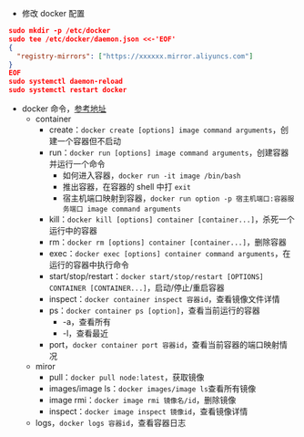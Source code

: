 - 修改 docker 配置

```JSON
sudo mkdir -p /etc/docker
sudo tee /etc/docker/daemon.json <<-'EOF'
{
  "registry-mirrors": ["https://xxxxxx.mirror.aliyuncs.com"]
}
EOF
sudo systemctl daemon-reload
sudo systemctl restart docker
```

- docker 命令，[参考地址](https://www.runoob.com/docker/docker-run-command.html)
  - container
    - create：`docker create [options] image command arguments`，创建一个容器但不启动
    - run：`docker run [options] image command arguments`，创建容器并运行一个命令
      - 如何进入容器，`docker run -it image /bin/bash`
      - 推出容器，在容器的 shell 中打 `exit `
      - 宿主机端口映射到容器，`docker run option -p 宿主机端口:容器服务端口 image command arguments`
    - kill：`docker kill [options] container [container...]`，杀死一个运行中的容器
    - rm：`docker rm [options] container [container...]`，删除容器
    - exec：`docker exec [options] container command arguments`，在运行的容器中执行命令
    - start/stop/restart：`docker start/stop/restart [OPTIONS] CONTAINER [CONTAINER...]`，启动/停止/重启容器
    - inspect：`docker container inspect 容器id`，查看镜像文件详情
    - ps：`docker container ps [option]`，查看当前运行的容器
      - -a，查看所有
      - -l，查看最近 
    - port，`docker container port 容器id`，查看当前容器的端口映射情况
  - miror
    - pull：`docker pull node:latest`，获取镜像
    - images/image ls：`docker images/image ls`查看所有镜像
    - image rmi：`docker image rmi 镜像名/id`，删除镜像
    - inspect：`docker image inspect 镜像id`，查看镜像详情
  - logs，`docker logs 容器id`，查看容器日志 

